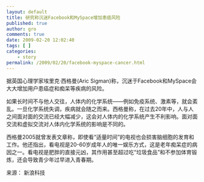 ```yaml
---
layout: default
title: 研究称沉迷Facebook和MySpace增加患癌风险
published: true
author: gro
comments: true
date: 2009-02-20 12:02:40
tags: [ ]
categories:
    - story
permalink: /2009/02/20/facebook-myspace-cancer.html
---
```

据英国心理学家埃里克·西格曼(Aric Sigman)称，沉迷于Facebook和MySpace会大大增加用户患癌症和痴呆等疾病的风险。

如果长时间不与他人交往，人体内的化学系统——例如免疫系统、激素等，就会紊乱。一旦化学系统失调，疾病就会随之而来。西格曼称，在过去20年中，人与人之间面对面的交流已经大幅减少，这会对人体内的化学系统产生不利影响。面对面交流和虚拟交流对人体内化学系统的影响是不同的。

西格曼2005就曾发表文章称，即使看“适量时间”的电视也会损害脑细胞的发育和工作。他还指出，看电视是20-60岁成年人的唯一娱乐方式，这是老年痴呆症的病因之一。看电视是肥胖的直接元凶，其作用甚至超过吃“垃圾食品”和不参加体育锻炼，还会导致青少年过早进入青春期。

来源： 新浪科技